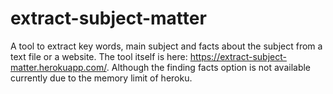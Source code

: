 # extract-subject-matter

A tool to extract key words, main subject and facts about the subject from a text file or a website.
The tool itself is here: https://extract-subject-matter.herokuapp.com/.
Although the finding facts option is not available currently due to the memory limit of heroku.
